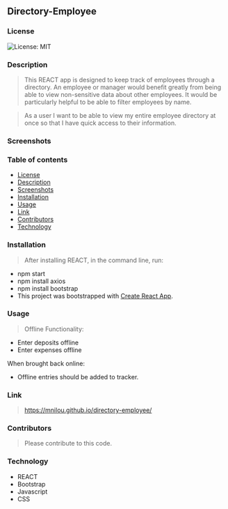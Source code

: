 ## Directory-Employee

### License

![License: MIT](https://img.shields.io/badge/License-MIT-yellow.svg)

### Description

>  This REACT app is designed to keep track of employees through a directory. An employee or manager would benefit greatly from being able to view non-sensitive data about other employees. It would be particularly helpful to be able to filter employees by name.

 > As a user
 > I want to be able to view my entire employee directory at once
 > so that I have quick access to their information.

### Screenshots

<!-- <img src= "public\assets\img\screenshot-1.jpg" alt = "Screenshot of Burger App">
<img src= "public\assets\img\screenshot-2.jpg" alt = "Screenshot of Burger App"> -->

### Table of contents

- [License](#License)
- [Description](#Description)
- [Screenshots](#Screenshots)
- [Installation](#Installation)
- [Usage](#Usage)
- [Link](#link)
- [Contributors](#Contributors)
- [Technology](#Technology)

### Installation

> After installing REACT, in the command line, run:
   * npm start
   * npm install axios
   * npm install bootstrap
   * This project was bootstrapped with [Create React App](https://github.com/facebook/create-react-app).
 
### Usage

> Offline Functionality:
   * Enter deposits offline
   * Enter expenses offline
  
  When brought back online:
   * Offline entries should be added to tracker.

### Link
> https://mnilou.github.io/directory-employee/

### Contributors

> Please contribute to this code.

### Technology

- REACT
- Bootstrap
- Javascript
- CSS
